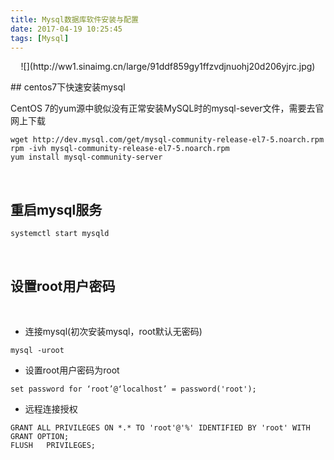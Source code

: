 ```yaml
---
title: Mysql数据库软件安装与配置
date: 2017-04-19 10:25:45
tags: [Mysql]
---
```

<p align="center">
![](http://ww1.sinaimg.cn/large/91ddf859gy1ffzvdjnuohj20d206yjrc.jpg)
</p>
## centos7下快速安装mysql

 CentOS 7的yum源中貌似没有正常安装MySQL时的mysql-sever文件，需要去官网上下载

 ```shell
wget http://dev.mysql.com/get/mysql-community-release-el7-5.noarch.rpm
rpm -ivh mysql-community-release-el7-5.noarch.rpm
yum install mysql-community-server
 ```

​

## 重启mysql服务

```shell
systemctl start mysqld
```

​

## 设置root用户密码

​

* 连接mysql(初次安装mysql，root默认无密码)

```shell
mysql -uroot
```

* 设置root用户密码为root

```shell
set password for ‘root’@‘localhost’ = password('root');
```

* 远程连接授权

```shell
GRANT ALL PRIVILEGES ON *.* TO 'root'@'%' IDENTIFIED BY 'root' WITH GRANT OPTION;
FLUSH   PRIVILEGES;
```